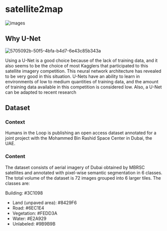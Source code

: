 # satellite2map
![images](https://user-images.githubusercontent.com/96677478/222502920-9d9f6552-5e34-4141-a33a-90a334962247.jpeg)

## Why U-Net
![5705092b-50f5-4bfa-b4d7-6e43c85b343a](https://user-images.githubusercontent.com/96677478/222503013-3a59e1d6-f5a0-4b27-93b3-c275c3821d18.jpg)

Using a U-Net is a good choice because of the lack of training data, and it also seems to be the choice of most Kagglers that participated to this satellite imagery competition. This neural network architecture has revealed to be very good in this situation. U-Nets have an ability to learn in environments of low to medium quantities of training data, and the amount of training data available in this competition is considered low. Also, a U-Net can be adapted to recent research
## Dataset
### Context
Humans in the Loop is publishing an open access dataset annotated for a joint project with the Mohammed Bin Rashid Space Center in Dubai, the UAE.

### Content
The dataset consists of aerial imagery of Dubai obtained by MBRSC satellites and annotated with pixel-wise semantic segmentation in 6 classes. The total volume of the dataset is 72 images grouped into 6 larger tiles. The classes are:

Building: #3C1098
* Land (unpaved area): #8429F6
* Road: #6EC1E4
* Vegetation: #FEDD3A
* Water: #E2A929
* Unlabeled: #9B9B9B
